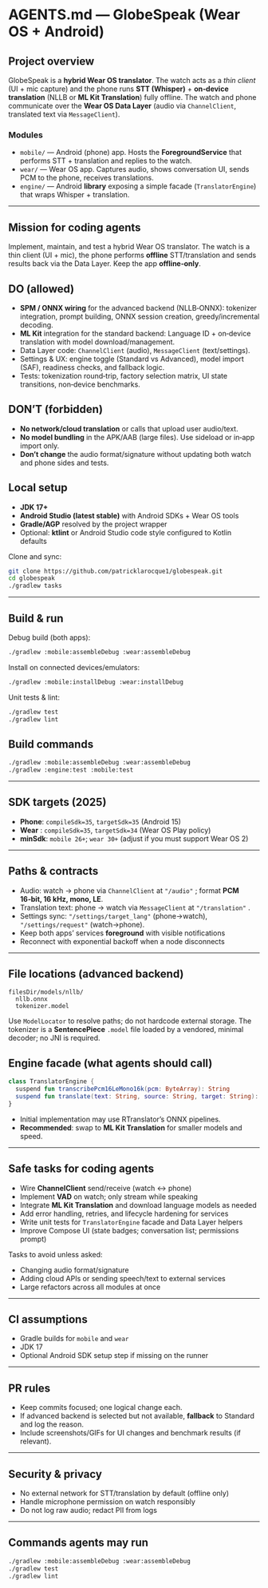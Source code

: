 # AGENTS.md — GlobeSpeak (Wear OS + Android)

## Project overview
GlobeSpeak is a **hybrid Wear OS translator**. The watch acts as a *thin client* (UI + mic capture) and the phone runs **STT (Whisper)** + **on‑device translation** (NLLB or **ML Kit Translation**) fully offline. The watch and phone communicate over the **Wear OS Data Layer** (audio via `ChannelClient`, translated text via `MessageClient`).

### Modules
- `mobile/` — Android (phone) app. Hosts the **ForegroundService** that performs STT + translation and replies to the watch.
- `wear/` — Wear OS app. Captures audio, shows conversation UI, sends PCM to the phone, receives translations.
- `engine/` — Android **library** exposing a simple facade (`TranslatorEngine`) that wraps Whisper + translation.

---

## Mission for coding agents
Implement, maintain, and test a hybrid Wear OS translator. The watch is a thin client (UI + mic), the phone performs **offline** STT/translation and sends results back via the Data Layer. Keep the app **offline‑only**.

## DO (allowed)
- **SPM / ONNX wiring** for the advanced backend (NLLB‑ONNX): tokenizer integration, prompt building, ONNX session creation, greedy/incremental decoding.
- **ML Kit** integration for the standard backend: Language ID + on‑device translation with model download/management.
- Data Layer code: `ChannelClient`  (audio), `MessageClient`  (text/settings).
- Settings & UX: engine toggle (Standard vs Advanced), model import (SAF), readiness checks, and fallback logic.
- Tests: tokenization round‑trip, factory selection matrix, UI state transitions, non‑device benchmarks.

## DON’T (forbidden)
- **No network/cloud translation** or calls that upload user audio/text.
- **No model bundling** in the APK/AAB (large files). Use sideload or in‑app import only.
- **Don’t change** the audio format/signature without updating both watch and phone sides and tests.

## Local setup
- **JDK 17+**
- **Android Studio (latest stable)** with Android SDKs + Wear OS tools
- **Gradle/AGP** resolved by the project wrapper
- Optional: **ktlint** or Android Studio code style configured to Kotlin defaults

Clone and sync:
```bash
git clone https://github.com/patricklarocque1/globespeak.git
cd globespeak
./gradlew tasks
```

---

## Build & run
Debug build (both apps):
```bash
./gradlew :mobile:assembleDebug :wear:assembleDebug
```

Install on connected devices/emulators:
```bash
./gradlew :mobile:installDebug :wear:installDebug
```

Unit tests & lint:
```bash
./gradlew test
./gradlew lint
```

## Build commands
```bash
./gradlew :mobile:assembleDebug :wear:assembleDebug
./gradlew :engine:test :mobile:test
```

---

## SDK targets (2025)
- **Phone**: `compileSdk=35`, `targetSdk=35` (Android 15)
- **Wear** : `compileSdk=35`, `targetSdk=34` (Wear OS Play policy)
- **minSdk**: `mobile 26+`; `wear 30+` (adjust if you must support Wear OS 2)

---

## Paths & contracts
- Audio: watch → phone via `ChannelClient`  at `"/audio"` ; format **PCM 16‑bit, 16 kHz, mono, LE**.
- Translation text: phone → watch via `MessageClient`  at `"/translation"` .
- Settings sync: `"/settings/target_lang"`  (phone→watch), `"/settings/request"`  (watch→phone).
- Keep both apps’ services **foreground** with visible notifications
- Reconnect with exponential backoff when a node disconnects

---

## File locations (advanced backend)
```
filesDir/models/nllb/
  nllb.onnx
  tokenizer.model
```
Use `ModelLocator`  to resolve paths; do not hardcode external storage. The tokenizer is a **SentencePiece** `.model` file loaded by a vendored, minimal decoder; no JNI is required.

## Engine facade (what agents should call)
```kotlin
class TranslatorEngine {
  suspend fun transcribePcm16LeMono16k(pcm: ByteArray): String
  suspend fun translate(text: String, source: String, target: String): String
}
```
- Initial implementation may use RTranslator’s ONNX pipelines.
- **Recommended**: swap to **ML Kit Translation** for smaller models and speed.

---

## Safe tasks for coding agents
- Wire **ChannelClient** send/receive (watch ↔ phone)
- Implement **VAD** on watch; only stream while speaking
- Integrate **ML Kit Translation** and download language models as needed
- Add error handling, retries, and lifecycle hardening for services
- Write unit tests for `TranslatorEngine` facade and Data Layer helpers
- Improve Compose UI (state badges; conversation list; permissions prompt)

Tasks to avoid unless asked:
- Changing audio format/signature
- Adding cloud APIs or sending speech/text to external services
- Large refactors across all modules at once

---

## CI assumptions
- Gradle builds for `mobile` and `wear`
- JDK 17
- Optional Android SDK setup step if missing on the runner

---

## PR rules
- Keep commits focused; one logical change each.
- If advanced backend is selected but not available, **fallback** to Standard and log the reason.
- Include screenshots/GIFs for UI changes and benchmark results (if relevant).

---

## Security & privacy
- No external network for STT/translation by default (offline only)
- Handle microphone permission on watch responsibly
- Do not log raw audio; redact PII from logs

---

## Commands agents may run
```bash
./gradlew :mobile:assembleDebug :wear:assembleDebug
./gradlew test
./gradlew lint
```
